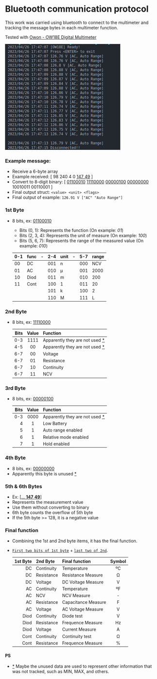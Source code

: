 # Bluetooth communication protocol

This work was carried using bluetooth to connect to the multimeter and tracking the message bytes in each multimeter function.

Tested with [Owon - OW18E Digital Multimeter](https://owon.com.hk/products_owon_ow18d%7Ce_4_1%7C2_digits__handheld_digital_multimeter)

![](/screenshot/ow18e.png)

### Example message:

* Receive a 6-byte array
* Example received: [ 98 240 4 0 [147 49](#5th--6th-bytes) ]
* Convert to 8-digit binary: [ [01100010](#1st-byte) [11110000](#2nd-byte) [00000100](#3rd-byte) [00000000](#4th-byte) 10010011 00110001 ]
* Final output struct: `<value> <unit> <flags>`
* Final output of example: `126.91 V ["AC" "Auto Range"]`

### 1st Byte

* 8 bits, ex: [01100010](#example-message)

    * Bits (0, 1): Represents the function (On example: *01*)
    * Bits (2, 3, 4): Represents the unit of measure (On example: *100*)
    * Bits (5, 6, 7): Represents the range of the measured value (On example: *010*)

    | 0-1 | func | -   | 2-4 | unit | -   | 5-7 | range |
    | --- | ---  | --- | --- | ---  | --- | --- | ---   |
    | 00  | DC   |     | 001 | n    |     | 000 | NCV   |
    | 01  | AC   |     | 010 | µ    |     | 001 | 2000  |
    | 10  | Diod |     | 011 | m    |     | 010 | 200   |
    | 11  | Cont |     | 100 | 1    |     | 011 | 20    |
    |     |      |     | 101 | k    |     | 100 | 2     |
    |     |      |     | 110 | M    |     | 111 | L     |

### 2nd Byte

* 8 bits, ex: [11110000](#example-message)

    | Bits | Value | Function                              |
    | ---: | :---: | :---                                  |
    | 0-3  | 1111  | Apparently they are not used [*](#ps) |
    | 4-5  | 00    | Apparently they are not used [*](#ps) |
    | 6-7  | 00    | Voltage                               |
    | 6-7  | 01    | Resistance                            |
    | 6-7  | 10    | Continuity                            |
    | 6-7  | 11    | NCV                                   |

### 3rd Byte

* 8 bits, ex: [00000100](#example-message)

    | Bits | Value | Function                              |
    | ---: | :---: | :---                                  |
    | 0-3  | 0000  | Apparently they are not used [*](#ps) |
    | 4    | 1     | Low Battery                           |
    | 5    | 1     | Auto range enabled                    |
    | 6    | 1     | Relative mode enabled                 |
    | 7    | 1     | Hold enabled                          |

### 4th Byte

* 8 bits, ex: [00000000](#example-message)
* Apparently this byte is unused [*](#ps)

### 5th & 6th Bytes

* Ex: [\[... **147** **49**\]](#example-message)
* Represents the measurement value
* Use them without converting to binary
* 6th byte counts the overflow of 5th byte
* If the 5th byte >= 128, it is a negative value

### Final function

* Combining the 1st and 2nd byte items, it has the final function.
* [`First two bits of 1st byte`](#1st-byte) + [`last two of 2nd`](#2nd-byte).

    | 1st Byte | 2nd Byte   | Final function      | Symbol |
    | ---:     | :---       | :---                | :---:  |
    | DC       | Continuity | Temperature         | ºC     |
    | DC       | Resistance | Resistance Measure  | Ω      |
    | DC       | Voltage    | DC Voltage Measure  | V      |
    | AC       | Continuity | Temperature         | ºF     |
    | AC       | NCV        | NCV Measure         | -      |
    | AC       | Resistance | Capacitance Measure | F      |
    | AC       | Voltage    | AC Voltage Measure  | V      |
    | Diod     | Continuity | Diode test          | V      |
    | Diod     | Resistance | Frequence Measure   | Hz     |
    | Diod     | Voltage    | Current Measure     | A      |
    | Cont     | Continuity | Continuity test     | Ω      |
    | Cont     | Resistance | Frequence Measure   | %      |

#### PS

* [\*](#ps) Maybe the unused data are used to represent other information that was not tracked, such as MIN, MAX, and others.